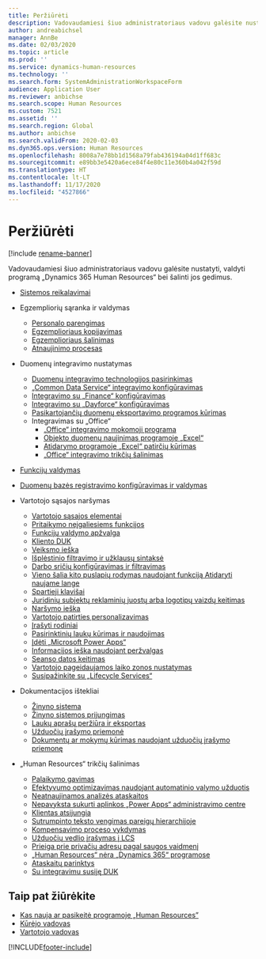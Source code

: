 ```yaml
---
title: Peržiūrėti
description: Vadovaudamiesi šiuo administratoriaus vadovu galėsite nustatyti, valdyti programą „Dynamics 365 Human Resources“ bei šalinti jos gedimus.
author: andreabichsel
manager: AnnBe
ms.date: 02/03/2020
ms.topic: article
ms.prod: ''
ms.service: dynamics-human-resources
ms.technology: ''
ms.search.form: SystemAdministrationWorkspaceForm
audience: Application User
ms.reviewer: anbichse
ms.search.scope: Human Resources
ms.custom: 7521
ms.assetid: ''
ms.search.region: Global
ms.author: anbichse
ms.search.validFrom: 2020-02-03
ms.dyn365.ops.version: Human Resources
ms.openlocfilehash: 8008a7e78bb1d1568a79fab436194a04d1ff683c
ms.sourcegitcommit: e89bb3e5420a6ece84f4e80c11e360b4a042f59d
ms.translationtype: HT
ms.contentlocale: lt-LT
ms.lasthandoff: 11/17/2020
ms.locfileid: "4527866"
---
```

# <a name="overview"></a>Peržiūrėti

[!include [rename-banner](~/includes/cc-data-platform-banner.md)]

Vadovaudamiesi šiuo administratoriaus vadovu galėsite nustatyti, valdyti programą „Dynamics 365 Human Resources“ bei šalinti jos gedimus.

- [Sistemos reikalavimai](hr-admin-system-requirements.md)

- Egzempliorių sąranka ir valdymas
  - [Personalo parengimas](hr-admin-setup-provision.md)
  - [Egzemplioriaus kopijavimas](hr-admin-setup-copy-instance.md)
  - [Egzemplioriaus šalinimas](hr-admin-setup-remove-instance.md)
  - [Atnaujinimo procesas](hr-admin-setup-update-process.md)

- Duomenų integravimo nustatymas
  - [Duomenų integravimo technologijos pasirinkimas](hr-admin-integration-choose-technology.md)
  - [„Common Data Service“ integravimo konfigūravimas](hr-admin-integration-common-data-service.md)
  - [Integravimo su „Finance“ konfigūravimas](hr-admin-integration-finance.md)
  - [Integravimo su „Dayforce“ konfigūravimas](hr-admin-integration-dayforce.md)
  - [Pasikartojančių duomenų eksportavimo programos kūrimas](hr-admin-integration-recurring-data-export.md)
  - Integravimas su „Office“
    - [„Office“ integravimo mokomoji programa](../dev-itpro/office-integration/office-integration-tutorial.md?toc=/dynamics365/unified-operations/talent/toc.json)
    - [Objekto duomenų naujinimas programoje „Excel“](../dev-itpro/office-integration/use-excel-add-in.md?toc=/dynamics365/unified-operations/talent/toc.json)
    - [Atidarymo programoje „Excel“ patirčių kūrimas](../dev-itpro/office-integration/office-integration-edit-excel.md?toc=/dynamics365/unified-operations/talent/toc.json)
    - [„Office“ integravimo trikčių šalinimas](../dev-itpro/office-integration/office-integration-troubleshooting.md?toc=/dynamics365/unified-operations/talent/toc.json)

- [Funkcijų valdymas](hr-admin-manage-features.md)

- [Duomenų bazės registravimo konfigūravimas ir valdymas](hr-admin-database-logging.md)

- Vartotojo sąsajos naršymas
  - [Vartotojo sąsajos elementai](../fin-ops-core/fin-ops/get-started/user-interface-elements.md?toc=/dynamics365/human-resources/toc.json)
  - [Pritaikymo neįgaliesiems funkcijos](../fin-ops-core/fin-ops/get-started/accessibility-features.md?toc=/dynamics365/human-resources/toc.json)
  - [Funkcijų valdymo apžvalga](../fin-ops-core/fin-ops/get-started/feature-management/feature-management-overview.md?toc=/dynamics365/human-resources/toc.json)
  - [Kliento DUK](../fin-ops-core/fin-ops/get-started/client-faq.md?toc=/dynamics365/human-resources/toc.json)
  - [Veiksmo ieška](../fin-ops-core/fin-ops/get-started/action-search.md?toc=/dynamics365/human-resources/toc.json)
  - [Išplėstinio filtravimo ir užklausų sintaksė](../fin-ops-core/fin-ops/get-started/advanced-filtering-query-options.md?toc=/dynamics365/human-resources/toc.json)
  - [Darbo sričių konfigūravimas ir filtravimas](../fin-ops-core/fin-ops/get-started/configure-filter-workspaces.md?toc=/dynamics365/financehuman-resources/toc.json)
  - [Vieno šalia kito puslapių rodymas naudojant funkciją Atidaryti naujame lange](../fin-ops-core/fin-ops/get-started/display-pages-side-by-side.md?toc=/dynamics365/human-resources/toc.json)
  - [Spartieji klavišai](../fin-ops-core/fin-ops/get-started/shortcut-keys.md?toc=/dynamics365/human-resources/toc.json)
  - [Juridinių subjektų reklaminių juostų arba logotipų vaizdų keitimas](../fin-ops-core/fin-ops/get-started/tasks/change-banner-or-logo.md?toc=/dynamics365/human-resources/toc.json)
  - [Naršymo ieška](../fin-ops-core/fin-ops/get-started/navigation-search.md?toc=/dynamics365/human-resources/toc.json)
  - [Vartotojo patirties personalizavimas](../fin-ops-core/fin-ops/get-started/personalize-user-experience.md?toc=/dynamics365/human-resources/toc.json)
  - [Įrašyti rodiniai](../fin-ops-core/fin-ops/get-started/saved-views.md?toc=/dynamics365/human-resources/toc.json)
  - [Pasirinktinių laukų kūrimas ir naudojimas](../fin-ops-core/fin-ops/get-started/user-defined-fields.md?toc=/dynamics365/human-resources/toc.json)
  - [Įdėti „Microsoft Power Apps“](../fin-ops-core/fin-ops/get-started/embed-power-apps.md?toc=/dynamics365/human-resources/toc.json)
  - [Informacijos ieška naudojant peržvalgas](../fin-ops-core/fin-ops/get-started/use-lookups-to-find-information.md?toc=/dynamics365/human-resources/toc.json)
  - [Seanso datos keitimas](../fin-ops-core/fin-ops/organization-administration/tasks/change-date-session.md?toc=/dynamics365/human-resources/toc.json)
  - [Vartotojo pageidaujamos laiko zonos nustatymas](../fin-ops-core/fin-ops/organization-administration/tasks/set-users-preferred-time-zone.md?toc=/dynamics365/human-resources/toc.json)
  - [Susipažinkite su „Lifecycle Services“](../fin-ops-core/dev-itpro/lifecycle-services/lcs-works-lcs.md?toc=/dynamics365/human-resources/toc.json)

- Dokumentacijos ištekliai
  - [Žinyno sistema](../fin-ops-core/fin-ops/get-started/help-overview.md?toc=/dynamics365/human-resources/toc.json)
  - [Žinyno sistemos prijungimas](../fin-ops-core/fin-ops/get-started/help-connect.md?toc=/dynamics365/human-resources/toc.json)
  - [Laukų aprašų peržiūra ir eksportas](../fin-ops-core/fin-ops/get-started/view-export-field-descriptions.md?toc=/dynamics365/human-resources/toc.json)
  - [Užduočių įrašymo priemonė](../fin-ops-core/dev-itpro/user-interface/task-recorder.md?toc=/dynamics365/human-resources/toc.json)
  - [Dokumentų ar mokymų kūrimas naudojant užduočių įrašymo priemonę](../fin-ops-core/dev-itpro/user-interface/task-recorder-training-docs.md?toc=/dynamics365/human-resources/toc.json)

- „Human Resources“ trikčių šalinimas
  - [Palaikymo gavimas](hr-admin-troubleshooting-support.md)
  - [Efektyvumo optimizavimas naudojant automatinio valymo užduotis](hr-admin-troubleshooting-batch-history.md)
  - [Neatnaujinamos analizės ataskaitos](hr-admin-troubleshooting-analytic-reports.md)
  - [Nepavyksta sukurti aplinkos „Power Apps“ administravimo centre](hr-admin-troubleshooting-power-apps.md)
  - [Klientas atsijungia](hr-admin-troubleshooting-disconnect.md)
  - [Sutrumpinto teksto vengimas pareigų hierarchijoje](hr-admin-troubleshooting-truncate.md)
  - [Kompensavimo proceso vykdymas](hr-admin-troubleshooting-compensation.md)
  - [Užduočių vedlio įrašymas į LCS](hr-admin-troubleshooting-task-guide.md)
  - [Prieiga prie privačių adresų pagal saugos vaidmenį](hr-admin-troubleshooting-private-addresses.md)
  - [„Human Resources“ nėra „Dynamics 365“ programose](hr-admin-troubleshooting-not-in-apps.md)
  - [Ataskaitų parinktys](hr-admin-troubleshooting-reporting.md)
  - [Su integravimu susiję DUK](hr-admin-troubleshooting-integration.md)

## <a name="see-also"></a>Taip pat žiūrėkite

- [Kas nauja ar pasikeitė programoje „Human Resources”](hr-admin-whats-new.md)
- [Kūrėjo vadovas](hr-developer-overview.md)
- [Vartotojo vadovas](hr-hrpro-overview.md)

[!INCLUDE[footer-include](../includes/footer-banner.md)]